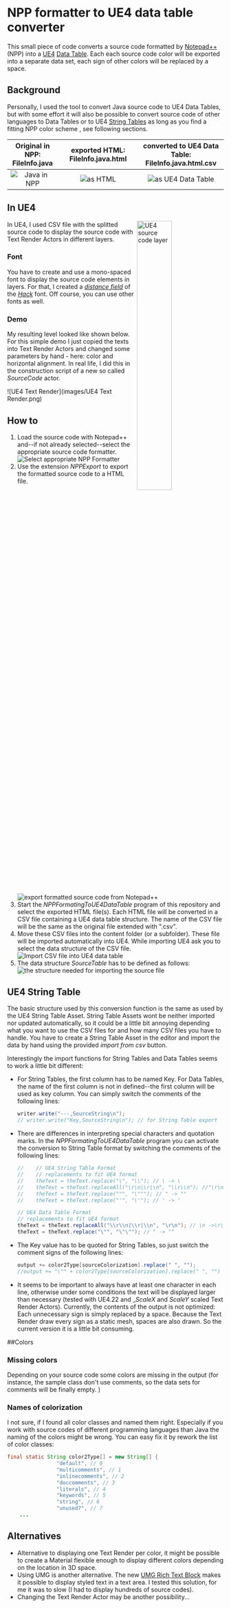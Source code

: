 # NPP formatter to UE4 data table converter

This small piece of code converts a source code formatted by [Notepad++](https://notepad-plus-plus.org) (NPP) into a [UE4](https://unreal-engine.com) [Data Table](https://docs.unrealengine.com/en-US/Gameplay/DataDriven/index.html). Each each source code color will be exported into a separate data set, each sign of other colors will be replaced by a space. 

## Background

Personally, I used the tool to convert Java source code to UE4 Data Tables, but with some effort it will also be possible to convert source code of other languages to Data Tables or to UE4 [String Tables](https://docs.unrealengine.com/en-US/Gameplay/Localization/StringTables/index.html) as long as you find a fitting NPP color scheme , see following sections.

|  Original in NPP: <br />FileInfo.java  | exported HTML: FileInfo.java.html | converted to UE4 Data Table:<br />FileInfo.java.html.csv |
| :------------------------------------: | :-------------------------------: | :------------------------------------------------------: |
| ![Java in NPP](images/Java-in-NPP.png) |  ![as HTML](images/as-HTML.png)   |    ![as UE4 Data Table](images/as-UE4-Data-Table.png)    |

## In UE4

<img alt="UE4 source code layer" align="right"  src="images/UE4 Source Code.gif" width="40%">In UE4, I used CSV file with the splitted source code to display the source code with Text Render Actors in different layers. 

### Font

You have to create and use a mono-spaced font to display the source code elements in layers. For that, I created a [_distance field_](https://www.youtube.com/watch?v=EK-fByHbt8M) of the [_Hack_](https://sourcefoundry.org/hack/) font. Off course, you can use other fonts as well. 

### Demo

My resulting level looked like shown below. For this simple demo I just copied the texts into Text Render Actors and changed some parameters by hand - here: color and horizontal alignment. In real life, I did this in the construction script of a new so called _SourceCode_ actor.

![UE4 Text Render](images/UE4 Text Render.png)

## How to

1. Load the source code with Notepad++ and--if not already selected--select the appropriate source code formatter.
![Select appropriate NPP Formatter](images/NPPselectCodeFormatter.png)
2. Use the extension _NPPExport_ to export the formatted source code to a HTML file.
  ![export formatted source code from Notepad++](images/NPPexportToHTML.png)
3. Start the _NPPFormatingToUE4DataTable_ program of this repository and select the exported HTML file(s). Each HTML file will be converted in a CSV file containing a UE4 data table structure. The name of the CSV file will be the same as the original file extended with ".csv". 
4. Move these CSV files into the content folder (or a subfolder). These file will be imported automatically into UE4. While importing UE4 ask you to select the data structure of the CSV file. 
   ![Import CSV file into UE4 data table](images/UE4-import.png)
5. The data structure _SourceTable_ has to be defined as follows:
   ![the structure needed for importing the source file](images/UE4-structure.png)

## UE4 String Table

The basic structure used by this conversion function is the same as used by the UE4 String Table Asset. String Table Assets wont be neither imported nor updated automatically, so it could be a little bit annoying depending what you want to use the CSV files for and how many CSV files you have to handle. You have to create a String Table Asset in the editor and import the data by hand using the provided _import from csv_ button. 

Interestingly the import functions for String Tables and Data Tables seems to work a little bit different: 

* For String Tables, the first column has to be named Key. For Data Tables, the name of the first column is not in defined--the first column will be used as key column. You can simply switch the comments of the following lines:

  ```Java
  writer.write("---,SourceString\n");
  // writer.write("Key,SourceString\n"); // for String Table export
  ```

* There are differences in interpreting special characters and quotation marks. In the _NPPFormatingToUE4DataTable_ program you can activate the conversion to String Table format by switching the comments of the following lines:			       				

  ```java
  //	// UE4 String Table Format
  //	// replacements to fit UE4 format
  //	theText = theText.replace("\", "\\"); // \ -> \
  //	theText = theText.replaceAll("\r\n|\r|\n", "\\r\\n"); //"\r\n"); // \n ->\r\n
  //	theText = theText.replace(""", "\"""); // " -> ""			
  //	theText = theText.replace("'", "\'"); // ' -> '
  
  // UE4 Data Table Format
  // replacements to fit UE4 format
  theText = theText.replaceAll("\\r\\n|\\r|\\n", "\r\n"); // \n ->\r\n  					
  theText = theText.replace("\"", "\"\""); // " -> ""								
  ```

* The Key value has to be quoted for String Tables, so just switch the comment signs of the following lines:

  ```java
  output += color2Type[sourceColorization].replace(" ", "");			
  //output += "\"" + color2Type[sourceColorization].replace(" ", "") + "\""; // for UE4 String Table
  ```

* It seems to be important to always have at least one character in each line, otherwise under some conditions the text will be displayed larger than necessary (tested with UE4.22 and __ScaleX_ and _ScaleY_ scaled Text Render Actors). Currently, the contents of the output is not optimized: Each unnecessary sign is simply replaced by a space. Because the Text Render draw every sign as a static mesh, spaces are also drawn. So the current version it is a little bit consuming.

##Colors

### Missing colors

Depending on your source code some colors are missing in the output (for instance, the sample class don't use comments, so the data sets for comments will be finally empty. ) 

### Names of colorization

I not sure, if I found all color classes and named them right. Especially if you work with source codes of different programming languages than Java the naming of the colors might be wrong. You can easy fix it by rework the list of color classes: 

```Java
final static String color2Type[] = new String[] {
	  			"default", // 0
	  			"multicomments", // 1
	  			"inlinecomments", // 2
	  			"doccomments", // 3
	  			"literals", // 4
	  			"keywords", // 5
	  			"string", // 6
	  			"unused7", // 7 
    ...
```



## Alternatives

* Alternative to displaying one Text Render per color, it might be possible to create a Material flexible enough to display different colors depending on the location in 3D space. 
* Using UMG is another alternative. The new [UMG Rich Text Block](https://docs.unrealengine.com/en-US/Engine/UMG/UserGuide/UMGRichTextBlock/index.html) makes it possible to display styled text in a text area. I tested this solution, for me it was to slow (I had to display hundreds of source codes).
* Changing the Text Render Actor may be another possibility...